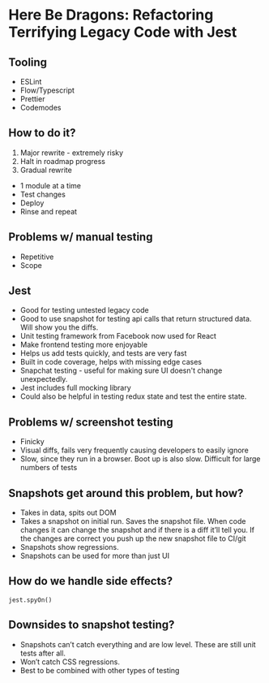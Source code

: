 # Here Be Dragons: Refactoring Terrifying Legacy Code with Jest

## Tooling
- ESLint
- Flow/Typescript
- Prettier
- Codemodes

## How to do it?
1) Major rewrite - extremely risky
2) Halt in roadmap progress
3) Gradual rewrite
  - 1 module at a time
  - Test changes
  - Deploy
  - Rinse and repeat

## Problems w/ manual testing
- Repetitive
- Scope

## Jest
- Good for testing untested legacy code
- Good to use snapshot for testing api calls that return structured data. Will show you the diffs.
- Unit testing framework from Facebook now used for React
- Make frontend testing more enjoyable
- Helps us add tests quickly, and tests are very fast
- Built in code coverage, helps with missing edge cases
- Snapchat testing - useful for making sure UI doesn't change unexpectedly.
- Jest includes full mocking library
- Could also be helpful in testing redux state and test the entire state.

## Problems w/ screenshot testing
- Finicky
- Visual diffs, fails very frequently causing developers to easily ignore
- Slow, since they run in a browser. Boot up is also slow. Difficult for large numbers of tests

## Snapshots get around this problem, but how?
- Takes in data, spits out DOM
- Takes a snapshot on initial run. Saves the snapshot file. When code changes it can change the snapshot and if there is a diff it’ll tell you. If the changes are correct you push up the new snapshot file to CI/git
- Snapshots show regressions.
- Snapshots can be used for more than just UI

## How do we handle side effects?
`jest.spyOn()`

## Downsides to snapshot testing?
- Snapshots can’t catch everything and are low level. These are still unit tests after all.
- Won’t catch CSS regressions.
- Best to be combined with other types of testing

